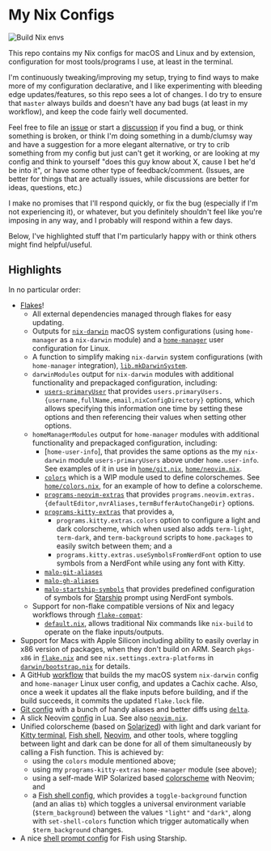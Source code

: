 # My Nix Configs

![Build Nix envs](https://github.com/malob/nixpkgs/workflows/Build%20Nix%20envs/badge.svg)

This repo contains my Nix configs for macOS and Linux and by extension, configuration for most tools/programs I use, at least in the terminal.

I'm continuously tweaking/improving my setup, trying to find ways to make more of my configuration declarative, and I like experimenting with bleeding edge updates/features, so this repo sees a lot of changes. I do try to ensure that `master` always builds and doesn't have any bad bugs (at least in my workflow), and keep the code fairly well documented.

Feel free to file an [issue](https://github.com/malob/nixpkgs/issues) or start a [discussion](https://github.com/malob/nixpkgs/discussions) if you find a bug, or think something is broken, or think I'm doing something in a dumb/clumsy way and have a suggestion for a more elegant alternative, or try to crib something from my config but just can't get it working, or are looking at my config and think to yourself "does this guy know about X, cause I bet he'd be into it", or have some other type of feedback/comment. (Issues, are better for things that are actually issues, while discussions are better for ideas, questions, etc.)

I make no promises that I'll respond quickly, or fix the bug (especially if I'm not experiencing it), or whatever, but you definitely shouldn't feel like you're imposing in any way, and I probably will respond within a few days.

Below, I've highlighted stuff that I'm particularly happy with or think others might find helpful/useful.

## Highlights

In no particular order:

* [Flakes](./flake.nix)!
  * All external dependencies managed through flakes for easy updating.
  * Outputs for [`nix-darwin`](https://github.com/LnL7/nix-darwin) macOS system configurations (using `home-manager` as a `nix-darwin` module) and a [`home-manager`](https://github.com/nix-community/home-manager) user configuration for Linux.
  * A function to simplify making `nix-darwin` system configurations (with `home-manager` integration), [`lib.mkDarwinSystem`](./lib/mkDarwinSystem.nix).
  * `darwinModules` output for `nix-darwin` modules with additional functionality and prepackaged configuration, including:
    * [`users-primaryUser`](./modules/darwin/users.nix) that provides `users.primaryUsers.{username,fullName,email,nixConfigDirectory}` options, which allows specifying this information one time by setting these options and then referencing their values when setting other options.
  * `homeManagerModules` output for `home-manager` modules with additional functionality and prepackaged configuration, including:
    * [`home-user-info`], that provides the same options as the my `nix-darwin` module `users-primaryUsers` above under `home.user-info`. See examples of it in use in [`home/git.nix`](./home/git.nix), [`home/neovim.nix`](./home/neovim.nix).
    * [`colors`](./modules/home/colors) which is a WIP module used to define colorschemes. See [`home/colors.nix`](./home/colors.nix), for an example of how to define a colorscheme.
    * [`programs-neovim-extras`](./modules/home/programs/neovim/extras.nix) that provides `programs.neovim.extras.{defaultEditor,nvrAliases,termBufferAutoChangeDir}` options.
    * [`programs-kitty-extras`](./modules/home/programs/kitty/extras.nix) that provides a,
      * `programs.kitty.extras.colors` option to configure a light and dark colorscheme, which when used also adds `term-light`, `term-dark`, and `term-background` scripts to `home.packages` to easily switch between them; and a
      * `programs.kitty.extras.useSymbolsFromNerdFont` option to use symbols from a NerdFont while using any font with Kitty.
    * [`malo-git-aliases`](./home/git-aliases.nix)
    * [`malo-gh-aliases`](./home/gh-aliases.nix)
    * [`malo-startship-symbols`](./home/starship-symbols.nix) that provides predefined configuration of symbols for [Starship](https://starship.rs) prompt using NerdFont symbols.
  * Support for non-flake compatible versions of Nix and legacy workflows through [`flake-compat`](https://nixos.wiki/wiki/Flakes#Using_flakes_project_from_a_legacy_Nix):
    * [`default.nix`](./default.nix), allows traditional Nix commands like `nix-build` to operate on the flake inputs/outputs.
* Support for Macs with Apple Silicon including ability to easily overlay in x86 version of packages, when they don't build on ARM. Search `pkgs-x86` in [`flake.nix`](./flake.nix) and see `nix.settings.extra-platforms` in [`darwin/bootstrap.nix`](./darwin/bootstrap.nix) for details.
* A GitHub [workflow](./.github/workflows/ci.yml) that builds the my macOS system `nix-darwin` config and `home-manager` Linux user config, and updates a Cachix cache. Also, once a week it updates all the flake inputs before building, and if the build succeeds, it commits the updated `flake.lock` file.
* [Git config](./home/git.nix) with a bunch of handy aliases and better diffs using [`delta`](https://github.com/dandavison/delta).
* A slick Neovim [config](./configs/nvim) in Lua. See also [`neovim.nix`](./home/neovim.nix).
* Unified colorscheme (based on [Solarized](https://ethanschoonover.com/solarized/)) with light and dark variant for [Kitty terminal](https://sw.kovidgoyal.net/kitty), [Fish shell](https://fishshell.com), [Neovim](https://neovim.io), and other tools, where toggling between light and dark can be done for all of them simultaneously by calling a Fish function. This is achieved by:
  * using the `colors` module mentioned above;
  * using my `programs-kitty-extras` `home-manager` module (see above);
  * using a self-made WIP Solarized based [colorscheme](./configs/nvim/lua/malo/theme.lua) with Neovim; and
  * a [Fish shell config](./home/fish.nix), which provides a `toggle-background` function (and an alias `tb`) which toggles a universal environment variable (`$term_background`) between the values `"light"` and `"dark"`, along with `set-shell-colors` function which trigger automatically when `$term_background` changes.
* A nice [shell prompt config](./home/starship.nix) for Fish using Starship.
